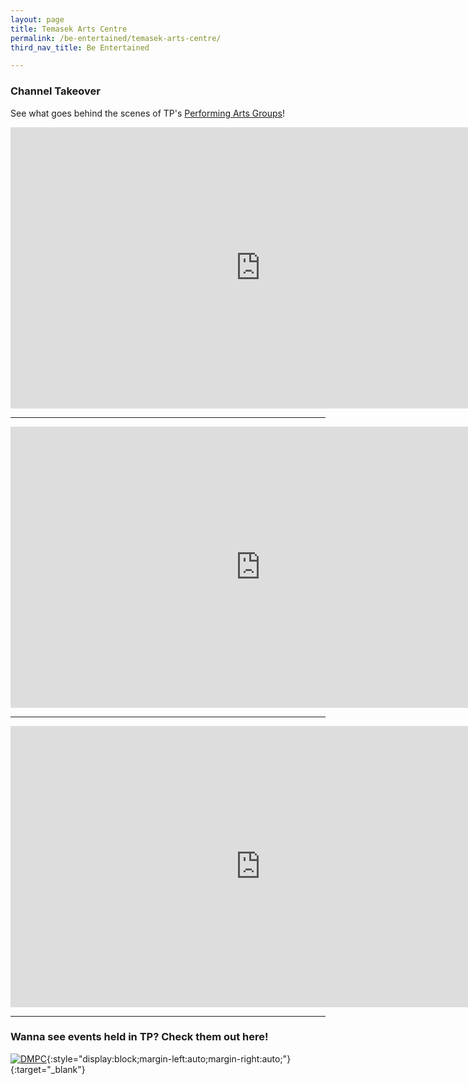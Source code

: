 ```yaml
---
layout: page
title: Temasek Arts Centre
permalink: /be-entertained/temasek-arts-centre/
third_nav_title: Be Entertained

---
```


### Channel Takeover
See what goes behind the scenes of TP's <a href="https://tp-vc-prod.netlify.app/be-involved/performing-arts/">Performing Arts Groups</a>!
<div class="bp-youtube">
    <iframe width="800" height="450" style="display:block;margin-left:auto;margin-right:auto;" src="https://www.youtube.com/embed/p27P9kSYUDg" frameborder="0" allow="accelerometer; autoplay; encrypted-media; gyroscope; picture-in-picture" allowfullscreen></iframe>
</div>

---
<div class="bp-youtube">
    <iframe width="800" height="450" style="display:block;margin-left:auto;margin-right:auto;" src="https://www.youtube.com/embed/XVK6czhYq4A" frameborder="0" allow="accelerometer; autoplay; encrypted-media; gyroscope; picture-in-picture" allowfullscreen></iframe>
</div>

---

<div class="bp-youtube">
    <iframe width="800" height="450" style="display:block;margin-left:auto;margin-right:auto;" src="https://www.youtube.com/embed/tDpTjwGP8v8" frameborder="0" allow="accelerometer; autoplay; encrypted-media; gyroscope; picture-in-picture" allowfullscreen></iframe>
</div>

---

### Wanna see events held in TP? Check them out here!
[![DMPC]({{site.baseurl}}/images/DMPCBanner.jpg)](https://www.flickr.com/photos/digitalmediacrewtp/albums){:style="display:block;margin-left:auto;margin-right:auto;"}{:target="_blank"}
